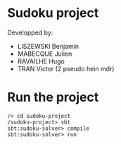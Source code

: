 # Sudoku project

Developped by:
- LISZEWSKI Benjamin
- MABECQUE Julien
- RAVAILHE Hugo
- TRAN Victor (2 pseudo hein mdr)

# Run the project

```console
/> cd sudoku-project
/sudoku-project> sbt
sbt:sudoku-solver> compile
sbt:sudoku-solver> run
```

